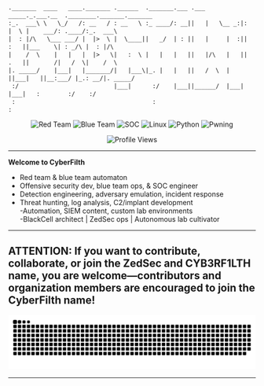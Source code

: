 ```                                                                                                  
._______  ____   ____._______ .______  ._______.___ .___    _____._.___.__  .________._______._______ 
:_.  ___\ \   \_/   /: __   / : __   \ :_ ____/: __||   |   \__ _:|:   |  \ |    ___/: .____/:_.  ___\
|  : |/\   \___ ___/ |  |>  \ |  \____||   _/  | : ||   |     |  :||   :   ||___    \| : _/\ |  : |/\ 
|    /  \    |   |   |  |>   \|   :  \ |   |   |   ||   |/\   |   ||   .   ||       /|   /  \|    /  \
|. _____/    |___|   |_______/|   |___\|_. |   |   ||   /  \  |   ||___|   ||__:___/ |_.: __/|. _____/
 :/                           |___|      :/    |___||______/  |___|    |___|   :        :/    :/      
 :                                       :                                                    :       
```
<!-- Badge Display -->
<p align="center">
  <img src="https://img.shields.io/badge/Red--Team-%23FF5555?style=flat-square&logo=hackthebox&logoColor=white" alt="Red Team"/>
  <img src="https://img.shields.io/badge/Blue--Team-%23007ACC?style=flat-square&logo=defcon&logoColor=white" alt="Blue Team"/>
  <img src="https://img.shields.io/badge/SOC-Active-brightgreen?style=flat-square&logo=splunk&logoColor=white" alt="SOC"/>
  <img src="https://img.shields.io/badge/Linux-Friendly-yellow?logo=linux" alt="Linux"/>
  <img src="https://img.shields.io/badge/Python-3776AB?logo=python&logoColor=fff" alt="Python"/>
  <img src="https://img.shields.io/badge/Pwning-900C3F?logo=protonmail&logoColor=white" alt="Pwning"/>
</p>
<!--🌐 Visitor Counter -->
<p align="center">
  <img src="https://komarev.com/ghpvc/?username=cxb3rf1lth&style=flat-square&color=red" alt="Profile Views"/>
</p>

---
**Welcome to CyberFilth**
- Red team & blue team automaton  
- Offensive security dev, blue team ops, & SOC engineer  
- Detection engineering, adversary emulation, incident response  
- Threat hunting, log analysis, C2/implant development  
-Automation, SIEM content, custom lab environments  
-BlackCell architect | ZedSec ops | Autonomous lab cultivator
---
ATTENTION: If you want to contribute, collaborate, or join the ZedSec and CYB3RF1LTH name, you are welcome—contributors and organization members are encouraged to join the CyberFilth name!
---

<!--🔥 Animated Snake Activity Graph (GitHub Contribution Snake) -->
<p align="center">
  <img src="https://raw.githubusercontent.com/Platane/snk/output/github-contribution-grid-snake-dark.svg" alt="Contribution Snake Animation" style="max-width: 100%;" />
</p>

---

